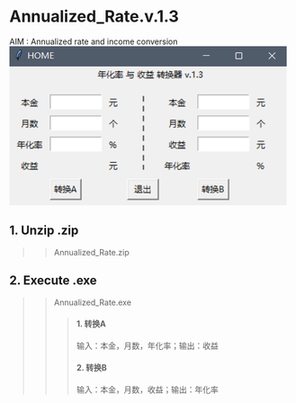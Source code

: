 # Annualized_Rate.v.1.3
AIM : Annualized rate and income conversion
![HOME.png](https://github.com/liushuqing506/Annualized_Rate.v.1.3/blob/main/image/HOME.png)
## 1. Unzip .zip
>>Annualized_Rate.zip
## 2. Execute .exe
>>Annualized_Rate.exe
>>>#### 1. 转换A
>>>输入：本金，月数，年化率；输出：收益
>>>#### 2. 转换B
>>>输入：本金，月数，收益；输出：年化率

